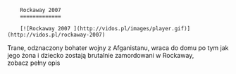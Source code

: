 
        Rockaway 2007 
        =============
        
        [![Rockaway 2007 ](http://vidos.pl/images/player.gif)](http://vidos.pl/rockaway-2007)
        
        
 Trane, odznaczony bohater wojny z Afganistanu, wraca do domu po tym jak jego żona i dziecko zostają brutalnie zamordowani w Rockaway, zobacz pełny opis
    